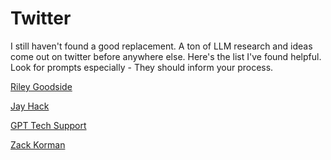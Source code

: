 # Twitter

I still haven't found a good replacement. A ton of LLM research and ideas come out on twitter before anywhere else. Here's the list I've found helpful. Look for prompts especially - They should inform your process.

[Riley Goodside](https://twitter.com/goodside)

[Jay Hack](https://twitter.com/mathemagic1an)

[GPT Tech Support](https://twitter.com/gpt_techsupport)

[Zack Korman](https://twitter.com/ZackKorman)

